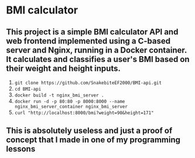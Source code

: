 # BMI calculator

## This project is a simple BMI calculator API and web frontend implemented using a C-based server and Nginx, running in a Docker container. It calculates and classifies a user's BMI based on their weight and height inputs.
1. `git clone https://github.com/SnakebiteEF2000/BMI-api.git`
2. `cd BMI-api`
3. `docker build -t nginx_bmi_server .`
4. `docker run -d -p 80:80 -p 8000:8000 --name nginx_bmi_server_container nginx_bmi_server`
5. `curl "http://localhost:8000/bmi?weight=90&height=171"`

## This is absolutely useless and just a proof of concept that I made in one of my programming lessons
